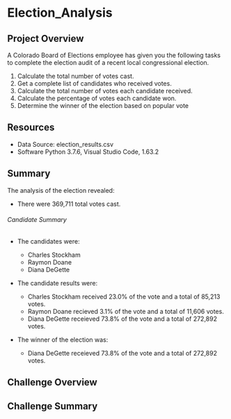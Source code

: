 # Election_Analysis

## Project Overview
A Colorado Board of Elections employee has given you the following tasks to complete the election audit of a recent local congressional election.
  
  1. Calculate the total number of votes cast.
  2. Get a complete list of candidates who received votes.
  3. Calculate the total number of votes each candidate received.
  4. Calculate the percentage of votes each candidate won.
  5. Determine the winner of the election based on popular vote

## Resources
- Data Source: election_results.csv
- Software Python 3.7.6, Visual Studio Code, 1.63.2

## Summary
The analysis of the election revealed:

- There were 369,711 total votes cast.

###### Candidate Summary
- The candidates were:
  - Charles Stockham
  - Raymon Doane
  - Diana DeGette
- The candidate results were:
  - Charles Stockham received 23.0% of the vote and a total of 85,213 votes.
  - Raymon Doane recieved 3.1% of the vote and a total of 11,606 votes.
  - Diana DeGette receieved 73.8% of the vote and a total of 272,892 votes.
  
- The winner of the election was:
  - Diana DeGette receieved 73.8% of the vote and a total of 272,892 votes.

## Challenge Overview

## Challenge Summary

